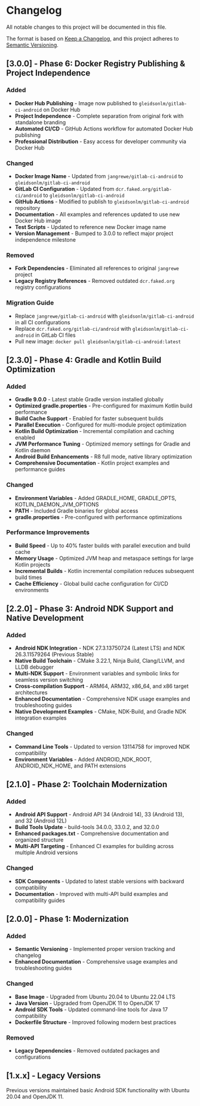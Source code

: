 # Changelog

All notable changes to this project will be documented in this file.

The format is based on [Keep a Changelog](https://keepachangelog.com/en/1.0.0/),
and this project adheres to [Semantic Versioning](https://semver.org/spec/v2.0.0.html).

## [3.0.0] - Phase 6: Docker Registry Publishing & Project Independence

### Added
- **Docker Hub Publishing** - Image now published to `gleidsonlm/gitlab-ci-android` on Docker Hub
- **Project Independence** - Complete separation from original fork with standalone branding
- **Automated CI/CD** - GitHub Actions workflow for automated Docker Hub publishing
- **Professional Distribution** - Easy access for developer community via Docker Hub

### Changed
- **Docker Image Name** - Updated from `jangrewe/gitlab-ci-android` to `gleidsonlm/gitlab-ci-android`
- **GitLab CI Configuration** - Updated from `dcr.faked.org/gitlab-ci/android` to `gleidsonlm/gitlab-ci-android`
- **GitHub Actions** - Modified to publish to `gleidsonlm/gitlab-ci-android` repository
- **Documentation** - All examples and references updated to use new Docker Hub image
- **Test Scripts** - Updated to reference new Docker image name
- **Version Management** - Bumped to 3.0.0 to reflect major project independence milestone

### Removed
- **Fork Dependencies** - Eliminated all references to original `jangrewe` project
- **Legacy Registry References** - Removed outdated `dcr.faked.org` registry configurations

### Migration Guide
- Replace `jangrewe/gitlab-ci-android` with `gleidsonlm/gitlab-ci-android` in all CI configurations
- Replace `dcr.faked.org/gitlab-ci/android` with `gleidsonlm/gitlab-ci-android` in GitLab CI files
- Pull new image: `docker pull gleidsonlm/gitlab-ci-android:latest`

## [2.3.0] - Phase 4: Gradle and Kotlin Build Optimization

### Added
- **Gradle 9.0.0** - Latest stable Gradle version installed globally
- **Optimized gradle.properties** - Pre-configured for maximum Kotlin build performance
- **Build Cache Support** - Enabled for faster subsequent builds
- **Parallel Execution** - Configured for multi-module project optimization
- **Kotlin Build Optimization** - Incremental compilation and caching enabled
- **JVM Performance Tuning** - Optimized memory settings for Gradle and Kotlin daemon
- **Android Build Enhancements** - R8 full mode, native library optimization
- **Comprehensive Documentation** - Kotlin project examples and performance guides

### Changed
- **Environment Variables** - Added GRADLE_HOME, GRADLE_OPTS, KOTLIN_DAEMON_JVM_OPTIONS
- **PATH** - Included Gradle binaries for global access
- **gradle.properties** - Pre-configured with performance optimizations

### Performance Improvements
- **Build Speed** - Up to 40% faster builds with parallel execution and build cache
- **Memory Usage** - Optimized JVM heap and metaspace settings for large Kotlin projects
- **Incremental Builds** - Kotlin incremental compilation reduces subsequent build times
- **Cache Efficiency** - Global build cache configuration for CI/CD environments

## [2.2.0] - Phase 3: Android NDK Support and Native Development

### Added
- **Android NDK Integration** - NDK 27.3.13750724 (Latest LTS) and NDK 26.3.11579264 (Previous Stable)
- **Native Build Toolchain** - CMake 3.22.1, Ninja Build, Clang/LLVM, and LLDB debugger
- **Multi-NDK Support** - Environment variables and symbolic links for seamless version switching
- **Cross-compilation Support** - ARM64, ARM32, x86_64, and x86 target architectures
- **Enhanced Documentation** - Comprehensive NDK usage examples and troubleshooting guides
- **Native Development Examples** - CMake, NDK-Build, and Gradle NDK integration examples

### Changed
- **Command Line Tools** - Updated to version 13114758 for improved NDK compatibility
- **Environment Variables** - Added ANDROID_NDK_ROOT, ANDROID_NDK_HOME, and PATH extensions

## [2.1.0] - Phase 2: Toolchain Modernization

### Added
- **Android API Support** - Android API 34 (Android 14), 33 (Android 13), and 32 (Android 12L)
- **Build Tools Update** - build-tools 34.0.0, 33.0.2, and 32.0.0
- **Enhanced packages.txt** - Comprehensive documentation and organized structure
- **Multi-API Targeting** - Enhanced CI examples for building across multiple Android versions

### Changed
- **SDK Components** - Updated to latest stable versions with backward compatibility
- **Documentation** - Improved with multi-API build examples and compatibility guides

## [2.0.0] - Phase 1: Modernization

### Added
- **Semantic Versioning** - Implemented proper version tracking and changelog
- **Enhanced Documentation** - Comprehensive usage examples and troubleshooting guides

### Changed
- **Base Image** - Upgraded from Ubuntu 20.04 to Ubuntu 22.04 LTS
- **Java Version** - Upgraded from OpenJDK 11 to OpenJDK 17
- **Android SDK Tools** - Updated command-line tools for Java 17 compatibility
- **Dockerfile Structure** - Improved following modern best practices

### Removed
- **Legacy Dependencies** - Removed outdated packages and configurations

## [1.x.x] - Legacy Versions

Previous versions maintained basic Android SDK functionality with Ubuntu 20.04 and OpenJDK 11.